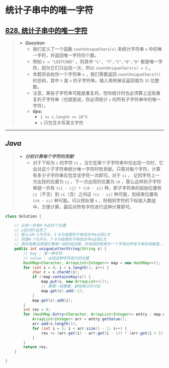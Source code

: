 # 统计子串中的唯一字符

## [828. 统计子串中的唯一字符](https://leetcode.cn/problems/count-unique-characters-of-all-substrings-of-a-given-string/)

> - ***Question***
>   - 我们定义了一个函数 `countUniqueChars(s)` 来统计字符串 `s` 中的唯一字符，并返回唯一字符的个数。
>   - 例如 `s = "LEETCODE"` ，则其中 `"L", "T","C","O","D"` 都是唯一字符，因为它们只出现一次，所以 `countUniqueChars(s) = 5` 。
>   - 本题将会给你一个字符串 `s` ，我们需要返回 `countUniqueChars(t)` 的总和，其中 `t` 是 `s` 的子字符串。输入用例保证返回值为 `32` 位整数。
>   - 注意，某些子字符串可能是重复的，但你统计时也必须算上这些重复的子字符串（也就是说，你必须统计 `s` 的所有子字符串中的唯一字符）。
>   - ***tips:***
>     - `1 <= s.length <= 10^5`
>     - `s` 只包含大写英文字符

---

## *Java*

> - ***分别计算每个字符的贡献***
>   - 对于下标为 `i` 的字符 `ci` ，当它在某个子字符串中仅出现一次时，它会对这个子字符串统计唯一字符时有贡献。只需对每个字符，计算有多少子字符串仅包含该字符一次即可。对于 `ci` ， 记同字符上一次出现的位置为 `cj` ，下一次出现的位置为 `ck` ，那么这样的子字符串就一共有 `(ci - cj) * (ck - ci)` 种，即子字符串的起始位置有 `cj`（不含）到 `ci`（含）之间这 `(ci - cj)` 种可能，到结束位置有 `(ck - ci)` 种可能。可以预处理 `s` ，将相同字符的下标放入数组中，方便计算。最后对所有字符进行这种计算即可。

```java
class Solution {

    // 比如一共有0-9这10个位置
    // a在3和7出现了
    // 那么以0-3为开头，3-6为结尾的子串组合中a出现1次
    // 同理4-7为开头，7-9为结尾的子串组合中a出现1次
    // 再利用乘法原理计算每一段的组合数，所有段的和即为一个字母对所有子串的贡献度，所有字母的加起来就是答案
    public int uniqueLetterString(String s) {
        // key : 某一种字符
        // value : 出现这种字符依次的位置
        HashMap<Character, ArrayList<Integer>> map = new HashMap<>();
        for (int i = 0; i < s.length(); i++) {
            char c = s.charAt(i);
            if (!map.containsKey(c)) {
                map.put(c, new ArrayList<>());
                // 算第一段需要，避免再分开讨论
                map.get(c).add(-1);
            }
            map.get(c).add(i);
        }
        int res = 0;
        for (HashMap.Entry<Character, ArrayList<Integer>> entry : map.entrySet()) {
            ArrayList<Integer> arr = entry.getValue();
            arr.add(s.length());
            for (int i = 1; i < arr.size() - 1; i++) {
                res += (arr.get(i) - arr.get(i - 1)) * (arr.get(i + 1) - arr.get(i));
            }
        }
        return res;
    }

}
```
